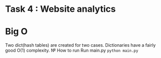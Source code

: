 # Task 4 : Website analytics
# Big O
Two dict(hash tables) are created for two cases. Dictionaries have a fairly good O(1) complexity.
№ How to run
Run main.py
    ```
    python main.py
    ```
